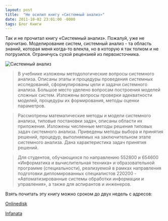 ```yaml
---
layout: post
title:  "Не осилил книгу «Системный анализ»"
date: 2011-10-02 23:01:00 -0000
tags: Блог Книги
---
```


Так и не прочитал книгу «Системный анализ». Пожалуй, уже не прочитаю. Моделирование систем, системный анализ - та область знаний, которая меня когда-то влекла, но в которую я так толком и не погрузился. Ограничусь сухой рецензией из первоисточника.

![Системный анализ](https://res.cloudinary.com/dlqc5rp9l/image/upload/v1648983891/covers/sistem_analisys_title_x3vvne.jpg)

> В учебнике изложены методологические вопросы системного анализа. Описаны этапы и процедуры проведения системных исследований, сформулированы цели и задачи системного анализа. Большое место уделено вопросам построения моделей сложных систем. Изложены вопросы проверки адекватности моделей, процедуры их формирования, методы оценки параметров. 

> Рассмотрены математические методы и модели системного анализа, типовые постановки задач, описаны области их приложения. Изложены численные методы решения типовых задач системного анализа. Приведены методы выбора и принятия решений, процедур, выполняемых на заключительном этапе системного анализа. Дана характеристика задач принятия решений. 

> Для студентов, обучающихся по направлению 552800 и 654600 «Информатика и вычислительная техника» и образовательной программе (специальности), реализуемой в рамках направления подготовки дипломированных специалистов 220200 - «Автоматизированные системы обработки информации и управления», а также для аспирантов и инженеров.

Взять почитать эту книгу можно сроком до двух недель с адресов:

<a href="http://www.onlinedisk.ru/file/744123/">Onlinedisk</a>

<a href="http://infanata.ifolder.ru/26097953">Infanata</a> 
